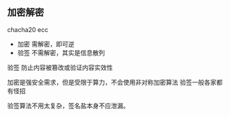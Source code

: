 ## 加密解密

chacha20
ecc

 

- 加密 需解密，即可逆
- 验签 不需解密，其实是信息散列 

验签 防止内容被篡改或验证内容实效性


加密是强安全需求，但是受限于算力，不会使用非对称加密算法
验签一般各家都有怪招

验签算法不用太复杂，签名盐本身不应泄漏。
